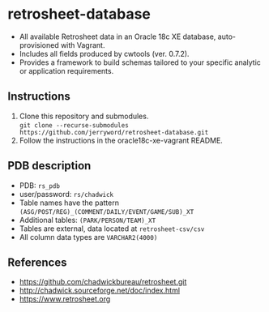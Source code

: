 # retrosheet-database
* All available Retrosheet data in an Oracle 18c XE database, auto-provisioned with Vagrant.  
* Includes all fields produced by cwtools (ver. 0.7.2).  
* Provides a framework to build schemas tailored to your specific analytic or application requirements.  
## Instructions
1. Clone this repository and submodules.  
`git clone --recurse-submodules https://github.com/jerryword/retrosheet-database.git`  
2. Follow the instructions in the oracle18c-xe-vagrant README.
## PDB description
* PDB: `rs_pdb`
* user/password: `rs/chadwick`
* Table names have the pattern `(ASG/POST/REG)_(COMMENT/DAILY/EVENT/GAME/SUB)_XT`
* Additional tables: `(PARK/PERSON/TEAM)_XT`
* Tables are external, data located at `retrosheet-csv/csv`
* All column data types are `VARCHAR2(4000)`  
## References
* https://github.com/chadwickbureau/retrosheet.git  
* http://chadwick.sourceforge.net/doc/index.html  
* https://www.retrosheet.org  
